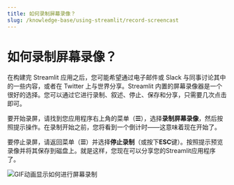 ```yaml
---
title: 如何录制屏幕录像？
slug: /knowledge-base/using-streamlit/record-screencast
---
```


# 如何录制屏幕录像？

在构建完 Streamlit 应用之后，您可能希望通过电子邮件或 Slack 与同事讨论其中的一些内容，或者在 Twitter 上与世界分享。Streamlit 内置的屏幕录像器是一个很好的选择。您可以通过它进行录制、叙述、停止、保存和分享，只需要几次点击即可。

要开始录屏，请找到您应用程序右上角的菜单（**☰**），选择**录制屏幕录像**，然后按照提示操作。在录制开始之前，您将看到一个倒计时——这意味着现在开始了。

要停止录屏，请返回菜单（**☰**）并选择**停止录制**（或按下**ESC**键）。按照提示预览录像并将其保存到磁盘上。就是这样，您现在可以分享您的Streamlit应用程序了。

![GIF动画显示如何进行屏幕录制](/images/screenshare.gif)
